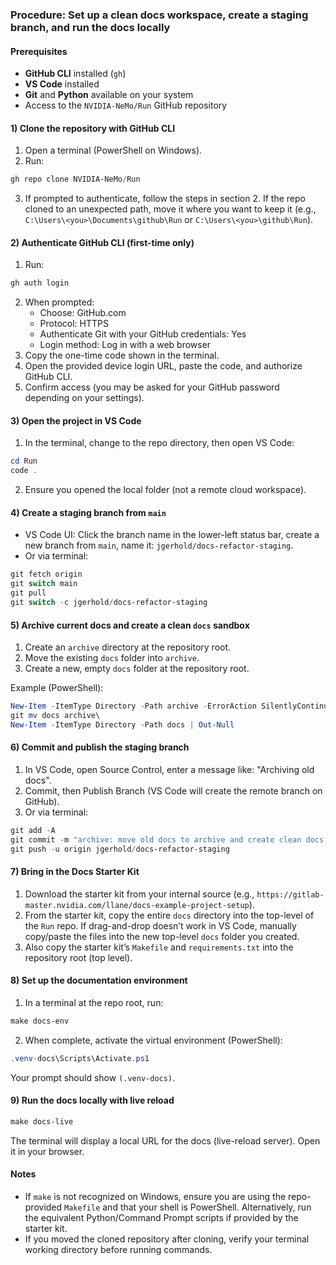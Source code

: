 ### Procedure: Set up a clean docs workspace, create a staging branch, and run the docs locally

#### Prerequisites
- **GitHub CLI** installed (`gh`)
- **VS Code** installed
- **Git** and **Python** available on your system
- Access to the `NVIDIA-NeMo/Run` GitHub repository

#### 1) Clone the repository with GitHub CLI
1. Open a terminal (PowerShell on Windows).
2. Run:
```powershell
gh repo clone NVIDIA-NeMo/Run
```
3. If prompted to authenticate, follow the steps in section 2. If the repo cloned to an unexpected path, move it where you want to keep it (e.g., `C:\Users\<you>\Documents\github\Run` or `C:\Users\<you>\github\Run`).

#### 2) Authenticate GitHub CLI (first-time only)
1. Run:
```powershell
gh auth login
```
2. When prompted:
   - Choose: GitHub.com
   - Protocol: HTTPS
   - Authenticate Git with your GitHub credentials: Yes
   - Login method: Log in with a web browser
3. Copy the one-time code shown in the terminal.
4. Open the provided device login URL, paste the code, and authorize GitHub CLI.
5. Confirm access (you may be asked for your GitHub password depending on your settings).

#### 3) Open the project in VS Code
1. In the terminal, change to the repo directory, then open VS Code:
```powershell
cd Run
code .
```
2. Ensure you opened the local folder (not a remote cloud workspace).

#### 4) Create a staging branch from `main`
- VS Code UI: Click the branch name in the lower-left status bar, create a new branch from `main`, name it: `jgerhold/docs-refactor-staging`.
- Or via terminal:
```powershell
git fetch origin
git switch main
git pull
git switch -c jgerhold/docs-refactor-staging
```

#### 5) Archive current docs and create a clean `docs` sandbox
1. Create an `archive` directory at the repository root.
2. Move the existing `docs` folder into `archive`.
3. Create a new, empty `docs` folder at the repository root.

Example (PowerShell):
```powershell
New-Item -ItemType Directory -Path archive -ErrorAction SilentlyContinue | Out-Null
git mv docs archive\
New-Item -ItemType Directory -Path docs | Out-Null
```

#### 6) Commit and publish the staging branch
1. In VS Code, open Source Control, enter a message like: "Archiving old docs".
2. Commit, then Publish Branch (VS Code will create the remote branch on GitHub).
3. Or via terminal:
```powershell
git add -A
git commit -m "archive: move old docs to archive and create clean docs sandbox"
git push -u origin jgerhold/docs-refactor-staging
```

#### 7) Bring in the Docs Starter Kit
1. Download the starter kit from your internal source (e.g., `https://gitlab-master.nvidia.com/llane/docs-example-project-setup`).
2. From the starter kit, copy the entire `docs` directory into the top-level of the `Run` repo. If drag-and-drop doesn’t work in VS Code, manually copy/paste the files into the new top-level `docs` folder you created.
3. Also copy the starter kit’s `Makefile` and `requirements.txt` into the repository root (top level).

#### 8) Set up the documentation environment
1. In a terminal at the repo root, run:
```powershell
make docs-env
```
2. When complete, activate the virtual environment (PowerShell):
```powershell
.venv-docs\Scripts\Activate.ps1
```
   Your prompt should show `(.venv-docs)`.

#### 9) Run the docs locally with live reload
```powershell
make docs-live
```
The terminal will display a local URL for the docs (live-reload server). Open it in your browser.

#### Notes
- If `make` is not recognized on Windows, ensure you are using the repo-provided `Makefile` and that your shell is PowerShell. Alternatively, run the equivalent Python/Command Prompt scripts if provided by the starter kit.
- If you moved the cloned repository after cloning, verify your terminal working directory before running commands.
